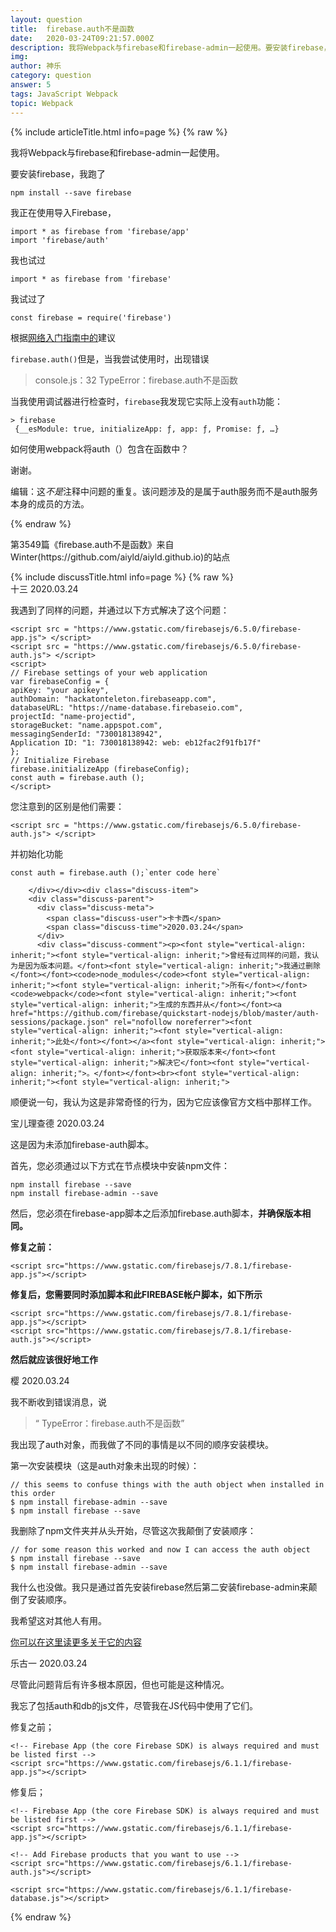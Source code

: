 ```yaml
---
layout: question
title:  firebase.auth不是函数
date:   2020-03-24T09:21:57.000Z
description: 我将Webpack与firebase和firebase-admin一起使用。要安装firebase，我跑了npm install --save f...
img: 
author: 神乐
category: question
answer: 5
tags: JavaScript Webpack
topic: Webpack
---
```

<div class="article-root">
  <div class="article">
    {% include articleTitle.html info=page %}
    {% raw %}
    <div class="article-content"><p><font style="vertical-align: inherit;"><font style="vertical-align: inherit;">我将Webpack与firebase和firebase-admin一起使用。</font></font></p>

<p><font style="vertical-align: inherit;"><font style="vertical-align: inherit;">要安装firebase，我跑了</font></font></p>

<pre><code>npm install --save firebase
</code></pre>

<p><font style="vertical-align: inherit;"><font style="vertical-align: inherit;">我正在使用导入Firebase，</font></font></p>

<pre><code>import * as firebase from 'firebase/app'<font></font>
import 'firebase/auth'<font></font>
</code></pre>

<p><font style="vertical-align: inherit;"><font style="vertical-align: inherit;">我也试过</font></font></p>

<pre><code>import * as firebase from 'firebase'
</code></pre>

<p><font style="vertical-align: inherit;"><font style="vertical-align: inherit;">我试过了</font></font></p>

<pre><code>const firebase = require('firebase')
</code></pre>

<p><font style="vertical-align: inherit;"><font style="vertical-align: inherit;">根据</font><a href="https://firebase.google.com/docs/web/setup" rel="noreferrer"><font style="vertical-align: inherit;">网络入门指南中的</font></a><font style="vertical-align: inherit;">建议</font></font><a href="https://firebase.google.com/docs/web/setup" rel="noreferrer"><font style="vertical-align: inherit;"></font></a> </p>

<p><font style="vertical-align: inherit;"></font><code>firebase.auth()</code><font style="vertical-align: inherit;"><font style="vertical-align: inherit;">但是，</font><font style="vertical-align: inherit;">当我尝试使用</font><font style="vertical-align: inherit;">时，出现错误</font></font></p>

<blockquote>
  <p><font style="vertical-align: inherit;"><font style="vertical-align: inherit;">console.js：32 TypeError：firebase.auth不是函数</font></font></p>
</blockquote>

<p><font style="vertical-align: inherit;"><font style="vertical-align: inherit;">当我使用调试器进行检查时，</font></font><code>firebase</code><font style="vertical-align: inherit;"><font style="vertical-align: inherit;">我发现它实际上没有</font></font><code>auth</code><font style="vertical-align: inherit;"><font style="vertical-align: inherit;">功能：</font></font></p>

<pre><code>&gt; firebase<font></font>
 {__esModule: true, initializeApp: ƒ, app: ƒ, Promise: ƒ,&nbsp;…}<font></font>
</code></pre>

<p><font style="vertical-align: inherit;"><font style="vertical-align: inherit;">如何使用webpack将auth（）包含在函数中？</font></font></p>

<p><font style="vertical-align: inherit;"><font style="vertical-align: inherit;">谢谢。</font></font></p>

<p><font style="vertical-align: inherit;"><font style="vertical-align: inherit;">编辑：这</font></font><em><font style="vertical-align: inherit;"><font style="vertical-align: inherit;">不是</font></font></em><font style="vertical-align: inherit;"><font style="vertical-align: inherit;">注释中问题的重复。</font><font style="vertical-align: inherit;">该问题涉及的是属于auth服务而不是auth服务本身的成员的方法。</font></font></p></div>
    {% endraw %}
  </div>
  <p class="winter_mark">第3549篇《firebase.auth不是函数》来自Winter(https://github.com/aiyld/aiyld.github.io)的站点</p>
  <div class="discuss-wrapper">
    {% include discussTitle.html info=page %}
    {% raw %}
    <div class="discuss-item">
        <div class="discuss-parent">
          <div class="discuss-meta">
            <span class="discuss-user">十三</span>
            <span class="discuss-time">2020.03.24</span>
          </div>
          <div class="discuss-comment"><p><font style="vertical-align: inherit;"><font style="vertical-align: inherit;">我遇到了同样的问题，并通过以下方式解决了这个问题：</font></font></p>

<pre><code>&lt;script src = "https://www.gstatic.com/firebasejs/6.5.0/firebase-app.js"&gt; &lt;/script&gt;<font></font>
&lt;script src = "https://www.gstatic.com/firebasejs/6.5.0/firebase-auth.js"&gt; &lt;/script&gt;<font></font>
&lt;script&gt;<font></font>
// Firebase settings of your web application<font></font>
var firebaseConfig = {<font></font>
apiKey: "your apikey",<font></font>
authDomain: "hackatonteleton.firebaseapp.com",<font></font>
databaseURL: "https://name-database.firebaseio.com",<font></font>
projectId: "name-projectid",<font></font>
storageBucket: "name.appspot.com",<font></font>
messagingSenderId: "730018138942",<font></font>
Application ID: "1: 730018138942: web: eb12fac2f91fb17f"<font></font>
};<font></font>
// Initialize Firebase<font></font>
firebase.initializeApp (firebaseConfig);<font></font>
const auth = firebase.auth ();<font></font>
&lt;/script&gt;<font></font>
</code></pre>

<p><font style="vertical-align: inherit;"><font style="vertical-align: inherit;">您注意到的区别是他们需要：</font></font></p>

<pre><code>&lt;script src = "https://www.gstatic.com/firebasejs/6.5.0/firebase-auth.js"&gt; &lt;/script&gt;
</code></pre>

<p><font style="vertical-align: inherit;"><font style="vertical-align: inherit;">并初始化功能</font></font></p>

<pre><code>const auth = firebase.auth ();`enter code here`
</code></pre></div>
        </div></div><div class="discuss-item">
        <div class="discuss-parent">
          <div class="discuss-meta">
            <span class="discuss-user">卡卡西</span>
            <span class="discuss-time">2020.03.24</span>
          </div>
          <div class="discuss-comment"><p><font style="vertical-align: inherit;"><font style="vertical-align: inherit;">曾经有过同样的问题，我认为是因为版本问题。</font><font style="vertical-align: inherit;">我通过删除</font></font><code>node_modules</code><font style="vertical-align: inherit;"><font style="vertical-align: inherit;">所有</font></font><code>webpack</code><font style="vertical-align: inherit;"><font style="vertical-align: inherit;">生成的东西并从</font></font><a href="https://github.com/firebase/quickstart-nodejs/blob/master/auth-sessions/package.json" rel="nofollow noreferrer"><font style="vertical-align: inherit;"><font style="vertical-align: inherit;">此处</font></font></a><font style="vertical-align: inherit;"><font style="vertical-align: inherit;">获取版本来</font><font style="vertical-align: inherit;">解决它</font><font style="vertical-align: inherit;">。</font></font><br><font style="vertical-align: inherit;"><font style="vertical-align: inherit;">
顺便说一句，我认为这是非常奇怪的行为，因为它应该像官方文档中那样工作。  </font></font></p></div>
        </div></div><div class="discuss-item">
        <div class="discuss-parent">
          <div class="discuss-meta">
            <span class="discuss-user">宝儿理查德</span>
            <span class="discuss-time">2020.03.24</span>
          </div>
          <div class="discuss-comment"><p><font style="vertical-align: inherit;"><font style="vertical-align: inherit;">这是因为未添加firebase-auth脚本。</font></font></p>

<p><font style="vertical-align: inherit;"><font style="vertical-align: inherit;">首先，您必须通过以下方式在节点模块中安装npm文件：</font></font></p>

<pre><code>npm install firebase --save<font></font>
npm install firebase-admin --save<font></font>
</code></pre>

<p><font style="vertical-align: inherit;"><font style="vertical-align: inherit;">然后，您必须在firebase-app脚本之后添加firebase.auth脚本，</font></font><strong><font style="vertical-align: inherit;"><font style="vertical-align: inherit;">并确保版本相同。</font></font></strong></p>

<p><strong><font style="vertical-align: inherit;"><font style="vertical-align: inherit;">修复之前：</font></font></strong></p>

<pre><code>&lt;script src="https://www.gstatic.com/firebasejs/7.8.1/firebase-app.js"&gt;&lt;/script&gt;
</code></pre>

<p><strong><font style="vertical-align: inherit;"><font style="vertical-align: inherit;">修复后，您需要同时添加脚本和此FIREBASE帐户脚本，如下所示</font></font></strong></p>

<pre><code>&lt;script src="https://www.gstatic.com/firebasejs/7.8.1/firebase-app.js"&gt;&lt;/script&gt;<font></font>
&lt;script src="https://www.gstatic.com/firebasejs/7.8.1/firebase-auth.js"&gt;&lt;/script&gt;<font></font>
</code></pre>

<p><strong><font style="vertical-align: inherit;"><font style="vertical-align: inherit;">然后就应该很好地工作</font></font></strong></p></div>
        </div></div><div class="discuss-item">
        <div class="discuss-parent">
          <div class="discuss-meta">
            <span class="discuss-user">樱</span>
            <span class="discuss-time">2020.03.24</span>
          </div>
          <div class="discuss-comment"><p><font style="vertical-align: inherit;"><font style="vertical-align: inherit;">我不断收到错误消息，说</font></font></p>

<blockquote>
  <p><font style="vertical-align: inherit;"><font style="vertical-align: inherit;">“ TypeError：firebase.auth不是函数”</font></font></p>
</blockquote>

<p><font style="vertical-align: inherit;"><font style="vertical-align: inherit;">我出现了auth对象，而我做了不同的事情是以不同的顺序安装模块。</font></font></p>

<p><font style="vertical-align: inherit;"><font style="vertical-align: inherit;">第一次安装模块（这是auth对象未出现的时候）：</font></font></p>

<pre><code>// this seems to confuse things with the auth object when installed in this order<font></font>
$ npm install firebase-admin --save<font></font>
$ npm install firebase --save<font></font>
</code></pre>

<p><font style="vertical-align: inherit;"><font style="vertical-align: inherit;">我删除了npm文件夹并从头开始，尽管这次我颠倒了安装顺序：</font></font></p>

<pre><code>// for some reason this worked and now I can access the auth object<font></font>
$ npm install firebase --save<font></font>
$ npm install firebase-admin --save<font></font>
</code></pre>

<p><font style="vertical-align: inherit;"><font style="vertical-align: inherit;">我什么也没做。</font><font style="vertical-align: inherit;">我只是通过首先安装firebase然后第二安装firebase-admin来颠倒了安装顺序。</font></font></p>

<p><font style="vertical-align: inherit;"><font style="vertical-align: inherit;">我希望这对其他人有用。</font></font></p>

<p><a href="https://github.com/firebase/firebase-js-sdk/issues/752#issuecomment-389508849" rel="noreferrer"><font style="vertical-align: inherit;"><font style="vertical-align: inherit;">你可以在这里读更多关于它的内容</font></font></a></p></div>
        </div></div><div class="discuss-item">
        <div class="discuss-parent">
          <div class="discuss-meta">
            <span class="discuss-user">乐古一</span>
            <span class="discuss-time">2020.03.24</span>
          </div>
          <div class="discuss-comment"><p><font style="vertical-align: inherit;"><font style="vertical-align: inherit;">尽管此问题背后有许多根本原因，但也可能是这种情况。</font></font></p>

<p><font style="vertical-align: inherit;"><font style="vertical-align: inherit;">我忘了包括auth和db的js文件，尽管我在JS代码中使用了它们。</font></font></p>

<p><font style="vertical-align: inherit;"><font style="vertical-align: inherit;">修复之前；</font></font></p>

<p></p><div class="snippet" data-lang="js" data-hide="false" data-console="false" data-babel="false">
<div class="snippet-code">
<pre class="snippet-code-html lang-html prettyprint-override"><code>&lt;!-- Firebase App (the core Firebase SDK) is always required and must be listed first --&gt;<font></font>
&lt;script src="https://www.gstatic.com/firebasejs/6.1.1/firebase-app.js"&gt;&lt;/script&gt;</code></pre>
</div>
</div>
<p></p>

<p><font style="vertical-align: inherit;"><font style="vertical-align: inherit;">修复后；</font></font></p>

<p></p><div class="snippet" data-lang="js" data-hide="false" data-console="false" data-babel="false">
<div class="snippet-code">
<pre class="snippet-code-html lang-html prettyprint-override"><code>&lt;!-- Firebase App (the core Firebase SDK) is always required and must be listed first --&gt;<font></font>
&lt;script src="https://www.gstatic.com/firebasejs/6.1.1/firebase-app.js"&gt;&lt;/script&gt;<font></font>
<font></font>
&lt;!-- Add Firebase products that you want to use --&gt;<font></font>
&lt;script src="https://www.gstatic.com/firebasejs/6.1.1/firebase-auth.js"&gt;&lt;/script&gt;<font></font>
<font></font>
&lt;script src="https://www.gstatic.com/firebasejs/6.1.1/firebase-database.js"&gt;&lt;/script&gt;</code></pre>
</div>
</div>
<p></p></div>
        </div></div>
    {% endraw %}
  </div>
<div>
